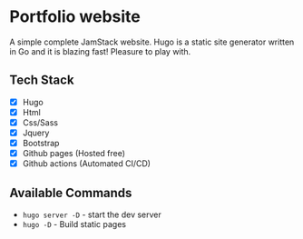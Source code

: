 # Portfolio website

A simple complete JamStack website. Hugo is a static site generator written in Go and it is blazing fast! Pleasure to play with.

## Tech Stack

-   [x] Hugo
-   [x] Html
-   [x] Css/Sass
-   [x] Jquery
-   [x] Bootstrap
-   [x] Github pages (Hosted free)
-   [x] Github actions (Automated CI/CD)

## Available Commands

-   `hugo server -D` - start the dev server
-   `hugo -D` - Build static pages

